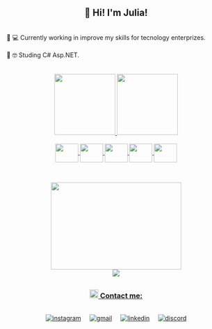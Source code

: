 
<h2 align="center">🌈 Hi! I'm Julia! </h2>
<br>

 <div align="left">
  🔸 💻 Currently working in improve my skills for tecnology enterprizes.<br><br>
  🔸 🤓 Studing C# Asp.NET.
 
 </div> 
<br>
<br>
<div align="center" >
  <a href="https://github.com/JuliaSSoares">
  <img height="140em" src="https://github-readme-stats.vercel.app/api?username=JuliaSSoares&show_icons=true&theme=vision-friendly-dark&include_all_commits=true&count_private=true"/>
  <img height="140em" src="https://github-readme-stats.vercel.app/api/top-langs/?username=JuliaSSoares&layout=compact&langs_count=7&theme=vision-friendly-dark"/>
</div>
  
<br>
  
<div align="center">
  <img align="center" height="43" width="53" src="https://cdn.jsdelivr.net/gh/devicons/devicon/icons/python/python-original.svg" />
  <img align="center" height="43" width="53" src="https://cdn.jsdelivr.net/gh/devicons/devicon/icons/html5/html5-original-wordmark.svg" />
  <img align="center" height="43" width="53" src="https://cdn.jsdelivr.net/gh/devicons/devicon/icons/css3/css3-original-wordmark.svg" />
  <img align="center" height="43" width="53" src="https://cdn.jsdelivr.net/gh/devicons/devicon/icons/javascript/javascript-plain.svg" />
  <img align="center" height="43" width="53" src="https://cdn.jsdelivr.net/gh/devicons/devicon/icons/mysql/mysql-plain.svg" />
</div>

  
##


<br>
  
<div align="center">
  
  <img justify-content= "center" height="200" width="300" src="https://cdn.dribbble.com/users/747795/screenshots/5588411/shot-1.gif" />
  <br>
  <img src="https://github.com/JuliaSSoares/JuliaSSoares/blob/output/github-contribution-grid-snake.svg">
 
</div>
 
 ##
  
 <div align="center"> 
  <h3><img width="20px"  src="https://cdn-icons-png.flaticon.com/512/1370/1370993.png">  Contact me:</h3>
  <br>
    <a href="https://instagram.com/ssoares.julia" ><img alt="instagram" src="https://img.shields.io/badge/Instagram-E4405F?style=for-the-badge&logo=instagram&logoColor=white" target="_blank"></a> &nbsp; 
    &nbsp;
    <a href = "mailto:ssap.julia@gmail.com"><img alt="gmail" src="https://img.shields.io/badge/Gmail-D14836?style=for-the-badge&logo=gmail&logoColor=white"></a>  &nbsp;  &nbsp;
    <a href="https://www.linkedin.com/in/julia-ap-s-soares/" target="_blank"><img alt="linkedin" src="https://img.shields.io/badge/LinkedIn-0077B5?style=for-the-badge&logo=linkedin&logoColor=white" ></a>   &nbsp;  &nbsp;
    <a href ="https://discord.gg/cyd9xdTy"><img alt="discord" src="https://img.shields.io/badge/Discord-7289DA?style=for-the-badge&logo=discord&logoColor=white"></a>  
</div>
<br><br>

  
  

